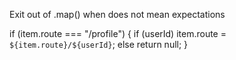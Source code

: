 Exit out of .map() when does not mean expectations

if (item.route === "/profile") {
if (userId) item.route = `${item.route}/${userId}`;
else return null;
}
